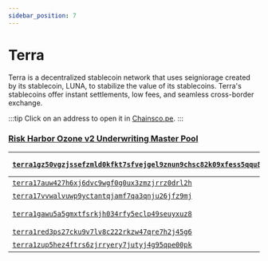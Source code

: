 ```yaml
---
sidebar_position: 7
---
```


# Terra

Terra is a decentralized stablecoin network that uses seigniorage created by its stablecoin, LUNA, to stabilize the value of its stablecoins. Terra's stablecoins offer instant settlements, low fees, and seamless cross-border exchange.

:::tip 
Click on an address to open it in [Chainsco.pe](https://chainsco.pe/).
:::



### [**Risk Harbor Ozone v2 Underwriting Master Pool**](https://safe.apollo.farm/phoenix-1/terra1gz50vgzjssefzmld0kfkt7sfvejgel9znun9chsc82k09xfess5qqu8qyc/members) 

| [`terra1gz50vgzjssefzmld0kfkt7sfvejgel9znun9chsc82k09xfess5qqu8qyc`](https://chainsco.pe/terra2/address/terra1gz50vgzjssefzmld0kfkt7sfvejgel9znun9chsc82k09xfess5qqu8qyc)  | Name | Vote | Cited Sources |
| :--- | :--- | :--- | :--- |
| [`terra17auw427h6xj6dvc9wgf0g0ux3zmzjrrz0drl2h`](https://chainsco.pe/terra2/address/terra17auw427h6xj6dvc9wgf0g0ux3zmzjrrz0drl2h) |  | 20 | |
| [`terra17vvwalvuwp9yctantqjamf7qa3qnju26jfz9mj`](https://chainsco.pe/terra2/address/terra17vvwalvuwp9yctantqjamf7qa3qnju26jfz9mj) |  | 20 | |
| [`terra1gawu5a5gmxtfsrkjh034rfy5eclp49seuyxuz8`](https://chainsco.pe/terra2/address/terra1gawu5a5gmxtfsrkjh034rfy5eclp49seuyxuz8) | [Risk Harbor](https://riskharbor.io) | 20 | |
| [`terra1red3ps27cku9v7lv8c222rkzw47qre7h2j45g6`](https://chainsco.pe/terra2/address/terra1red3ps27cku9v7lv8c222rkzw47qre7h2j45g6) |  | 20 | |
| [`terra1zup5hez4ftrs6zjrryery7jutyj4g95qpe00pk`](https://chainsco.pe/terra2/address/terra1zup5hez4ftrs6zjrryery7jutyj4g95qpe00pk) |  | 20  | |
